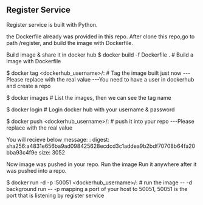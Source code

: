 Register Service
-----------------
Register service is built with Python.

the Dockerfile already was provided in this repo. After clone this repo,go to path /register, and build the image with Dockerfile.

Build image & share it in docker hub
$ docker build -f Dockerfile .  # Build a image with Dockerfile

$ docker tag <image-built> <dockerhub_username>/<repo>:<tagname>  # Tag the image built just now
---Please replace <Variant> with the real value
---You need to have a user in dockerhub and create a repo

$ docker images  # List the images, then we can see the tag name

$ docker login  # Login docker hub with your username & password

$ docker push <dockerhub_username>/<repo>:<tagname>  # push it into your repo
---Please replace <Variant> with the real value

You will recieve below message:
<tagname>: digest: sha256:a4831e656ba9ad098425628ecdcd3c1addea9b2bdf70708b64fa20bba93c4f9e size: 3052

Now image was pushed in your repo.
Run the image
Run it anywhere after it was pushed into a repo.

$ docker run -d -p <your-port>:50051 <dockerhub_username>/<repo>:<tagname> # run the image
-- -d background run
-- -p mapping a port of your host to 50051, 50051 is the port that is listening by register service
